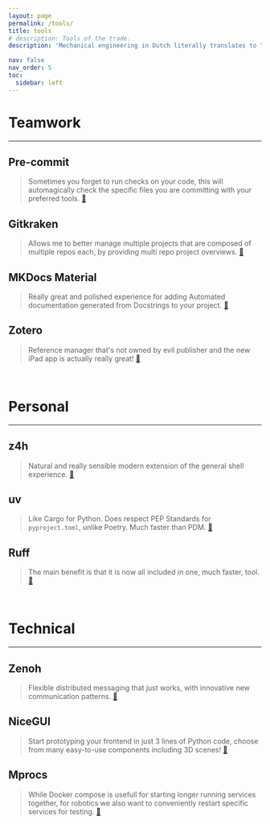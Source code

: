 ```yaml
---
layout: page
permalink: /tools/
title: tools
# description: Tools of the trade.
description: 'Mechanical engineering in Dutch literally translates to "toolmakership". Turns out software tools are just as useful and important! Here are some of the tools I enjoy using: '

nav: false
nav_order: 5
toc:
  sidebar: left
---
```


# Teamwork

---

## Pre-commit

> Sometimes you forget to run checks on your code, this will automagically check the specific files you are committing with your preferred tools. [🔗](https://pre-commit.com/)

## Gitkraken

> Allows me to better manage multiple projects that are composed of multiple repos each, by providing multi repo project overviews. [🔗](https://www.gitkraken.com/)

## MKDocs Material

> Really great and polished experience for adding Automated documentation generated from Docstrings to your project. [🔗](https://squidfunk.github.io/mkdocs-material/)

## Zotero

> Reference manager that's not owned by evil publisher and the new iPad app is actually really great! [🔗](https://www.zotero.org/)

<br>

# Personal

---

## z4h

> Natural and really sensible modern extension of the general shell experience. [🔗](https://github.com/romkatv/zsh4humans/tree/v5)

## uv

> Like Cargo for Python. Does respect PEP Standards for `pyproject.toml`, unlike Poetry. Much faster than PDM. [🔗](https://docs.astral.sh/uv/)

## Ruff

> The main benefit is that it is now all included in one, much faster, tool. [🔗](https://docs.astral.sh/ruff/)

<br>

# Technical

---

## Zenoh

> Flexible distributed messaging that just works, with innovative new communication patterns. [🔗](https://zenoh.io/)

## NiceGUI

> Start prototyping your frontend in just 3 lines of Python code, choose from many easy-to-use components including 3D scenes! [🔗](https://nicegui.io/)

## Mprocs

> While Docker compose is usefull for starting longer running services together, for robotics we also want to conveniently restart specific services for testing. [🔗](https://github.com/pvolok/mprocs)
